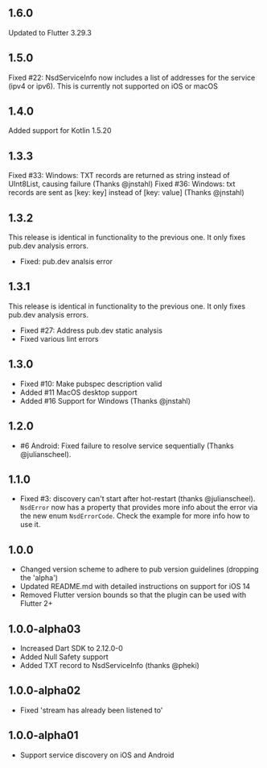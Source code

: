 ## 1.6.0
Updated to Flutter 3.29.3

## 1.5.0
Fixed #22: NsdServiceInfo now includes a list of addresses for the service (ipv4 or ipv6). This is
currently not supported on iOS or macOS



## 1.4.0
Added support for Kotlin 1.5.20

## 1.3.3

Fixed #33: Windows: TXT records are returned as string instead of UInt8List, causing failure (Thanks @jnstahl)
Fixed #36: Windows: txt records are sent as [key: key] instead of [key: value] (Thanks @jnstahl)

## 1.3.2

This release is identical in functionality to the previous one. It only fixes pub.dev analysis
errors.

* Fixed: pub.dev analsis error

## 1.3.1

This release is identical in functionality to the previous one. It only fixes pub.dev analysis
errors.

* Fixed #27: Address pub.dev static analysis
* Fixed various lint errors

## 1.3.0

* Fixed #10: Make pubspec description valid
* Added #11 MacOS desktop support
* Added #16 Support for Windows (Thanks @jnstahl)

## 1.2.0

* #6 Android: Fixed failure to resolve service sequentially (Thanks @julianscheel).

## 1.1.0

* Fixed #3: discovery can't start after hot-restart (thanks @julianscheel). `NsdError` now has
a property that provides more info about the error via the new enum `NsdErrorCode`. Check the
example for more info how to use it.

## 1.0.0

* Changed version scheme to adhere to pub version guidelines (dropping the 'alpha')
* Updated README.md with detailed instructions on support for iOS 14
* Removed Flutter version bounds so that the plugin can be used with Flutter 2+

## 1.0.0-alpha03

* Increased Dart SDK to 2.12.0-0
* Added Null Safety support
* Added TXT record to NsdServiceInfo (thanks @pheki)

## 1.0.0-alpha02

* Fixed 'stream has already been listened to'

## 1.0.0-alpha01

* Support service discovery on iOS and Android
